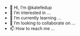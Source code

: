 - 👋 Hi, I’m @katefedup
- 👀 I’m interested in ...
- 🌱 I’m currently learning ...
- 💞️ I’m looking to collaborate on ...
- 📫 How to reach me ...

<!---
katefedup/katefedup is a ✨ special ✨ repository because its `README.md` (this file) appears on your GitHub profile.
You can click the Preview link to take a look at your changes.
--->
